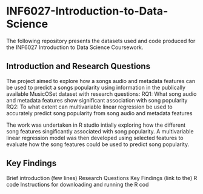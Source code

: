 # INF6027-Introduction-to-Data-Science
The following repository presents the datasets used and code produced for the INF6027 Introduction to Data Science Coursework. 

## Introduction and Research Questions
The project aimed to explore how a songs audio and metadata features can be used to predict a songs popularity using information in the publically available MusicOSet dataset with research questions: 
RQ1: What song audio and metadata features show significant association with song popularity 
RQ2: To what extent can multivariable linear regression be used to accurately predict song popularity from song audio and metadata features

The work was undertaken in R studio intially exploring how the different song features singificantly associated with song popularity. A multivariable linear regression model was then developed using selected features to evaluate how the song features could be used to predict song popularity. 

## Key Findings


Brief introduction (few lines)
Research Questions
Key Findings
(link to the) R code
Instructions for downloading and running the R cod
